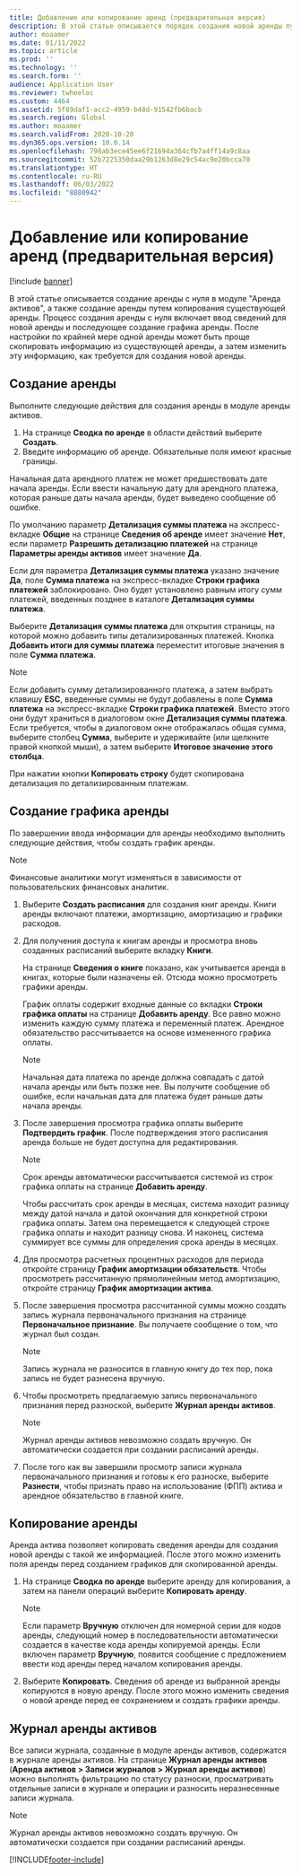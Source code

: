 ```yaml
---
title: Добавление или копирование аренд (предварительная версия)
description: В этой статье описывается порядок создания новой аренды путем ввода сведений для нее в модуль "Аренда активов" или копирования информации из существующей аренды.
author: moaamer
ms.date: 01/11/2022
ms.topic: article
ms.prod: ''
ms.technology: ''
ms.search.form: ''
audience: Application User
ms.reviewer: twheeloc
ms.custom: 4464
ms.assetid: 5f89daf1-acc2-4959-b48d-91542fb6bacb
ms.search.region: Global
ms.author: moaamer
ms.search.validFrom: 2020-10-28
ms.dyn365.ops.version: 10.0.14
ms.openlocfilehash: 798ab3ece45ee6f21694a364cfb7a4ff14a9c8aa
ms.sourcegitcommit: 52b7225350daa29b1263d8e29c54ac9e20bcca70
ms.translationtype: HT
ms.contentlocale: ru-RU
ms.lasthandoff: 06/03/2022
ms.locfileid: "8880942"
---
```

# <a name="add-or-copy-leases-preview"></a>Добавление или копирование аренд (предварительная версия)

[!include [banner](../includes/banner.md)]

В этой статье описывается создание аренды с нуля в модуле "Аренда активов", а также создание аренды путем копирования существующей аренды. Процесс создания аренды с нуля включает ввод сведений для новой аренды и последующее создание графика аренды. После настройки по крайней мере одной аренды может быть проще скопировать информацию из существующей аренды, а затем изменить эту информацию, как требуется для создания новой аренды.

## <a name="create-a-lease"></a>Создание аренды

Выполните следующие действия для создания аренды в модуле аренды активов.

1. На странице **Сводка по аренде** в области действий выберите **Создать**.
2. Введите информацию об аренде. Обязательные поля имеют красные границы.

Начальная дата арендного платеж не может предшествовать дате начала аренды. Если ввести начальную дату для арендного платежа, которая раньше даты начала аренды, будет выведено сообщение об ошибке.

По умолчанию параметр **Детализация суммы платежа** на экспресс-вкладке **Общие** на странице **Сведения об аренде** имеет значение **Нет**, если параметр **Разрешить детализацию платежей** на странице **Параметры аренды активов** имеет значение **Да**. 

Если для параметра **Детализация суммы платежа** указано значение **Да**, поле **Сумма платежа** на экспресс-вкладке **Строки графика платежей** заблокировано. Оно будет установлено равным итогу сумм платежей, введенных позднее в каталоге **Детализация суммы платежа**.

Выберите **Детализация суммы платежа** для открытия страницы, на которой можно добавить типы детализированных платежей. Кнопка **Добавить итоги для суммы платежа** переместит итоговые значения в поле **Сумма платежа**.

> [!NOTE]
> Если добавить сумму детализированного платежа, а затем выбрать клавишу **ESC**, введенные суммы не будут добавлены в поле **Сумма платежа** на экспресс-вкладке **Строки графика платежей**. Вместо этого они будут храниться в диалоговом окне **Детализация суммы платежа**. Если требуется, чтобы в диалоговом окне отображалась общая сумма, выберите столбец **Сумма**, выберите и удерживайте (или щелкните правой кнопкой мыши), а затем выберите **Итоговое значение этого столбца**. 

При нажатии кнопки **Копировать строку** будет скопирована детализация по детализированным платежам.

## <a name="create-a-lease-schedule"></a>Создание графика аренды

По завершении ввода информации для аренды необходимо выполнить следующие действия, чтобы создать график аренды.

> [!NOTE]
> Финансовые аналитики могут изменяться в зависимости от пользовательских финансовых аналитик.

1. Выберите **Создать расписания** для создания книг аренды. Книги аренды включают платежи, амортизацию, амортизацию и графики расходов.
2. Для получения доступа к книгам аренды и просмотра вновь созданных расписаний выберите вкладку **Книги**.

    На странице **Сведения о книге** показано, как учитывается аренда в книгах, которые были назначены ей. Отсюда можно просмотреть графики аренды.

    График оплаты содержит входные данные со вкладки **Строки графика оплаты** на странице **Добавить аренду**. Все равно можно изменить каждую сумму платежа и переменный платеж. Арендное обязательство рассчитывается на основе измененного графика оплаты.

    > [!NOTE]
    > Начальная дата платежа по аренде должна совпадать с датой начала аренды или быть позже нее. Вы получите сообщение об ошибке, если начальная дата для платежа будет раньше даты начала аренды. 

4. После завершения просмотра графика оплаты выберите **Подтвердить график**. После подтверждения этого расписания аренда больше не будет доступна для редактирования.

    > [!NOTE]
    > Срок аренды автоматически рассчитывается системой из строк графика оплаты на странице **Добавить аренду**.
    >
    > Чтобы рассчитать срок аренды в месяцах, система находит разницу между датой начала и датой окончания для конкретной строки графика оплаты. Затем она перемещается к следующей строке графика оплаты и находит разницу снова. И наконец, система суммирует все суммы для определения срока аренды в месяцах.

5. Для просмотра расчетных процентных расходов для периода откройте страницу **График амортизации обязательств**. Чтобы просмотреть рассчитанную прямолинейным метод амортизацию, откройте страницу **График амортизации актива**.
6. После завершения просмотра рассчитанной суммы можно создать запись журнала первоначального признания на странице **Первоначальное признание**. Вы получаете сообщение о том, что журнал был создан.

    > [!NOTE]
    > Запись журнала не разносится в главную книгу до тех пор, пока запись не будет разнесена вручную.

7. Чтобы просмотреть предлагаемую запись первоначального признания перед разноской, выберите **Журнал аренды активов**.

    > [!NOTE]
    > Журнал аренды активов невозможно создать вручную. Он автоматически создается при создании расписаний аренды.

8. После того как вы завершили просмотр записи журнала первоначального признания и готовы к его разноске, выберите **Разнести**, чтобы признать право на использование (ФПП) актива и арендное обязательство в главной книге.

## <a name="copy-a-lease"></a>Копирование аренды

Аренда актива позволяет копировать сведения аренды для создания новой аренды с такой же информацией. После этого можно изменить поля аренды перед созданием графиков для скопированной аренды.

1. На странице **Сводка по аренде** выберите аренду для копирования, а затем на панели операций выберите **Копировать аренду**.

    > [!NOTE]
    > Если параметр **Вручную** отключен для номерной серии для кодов аренды, следующий номер в последовательности автоматически создается в качестве кода аренды копируемой аренды. Если включен параметр **Вручную**, появится сообщение с предложением ввести код аренды перед началом копирования аренды.

2. Выберите **Копировать**. Сведения об аренде из выбранной аренды копируются в новую аренду. После этого можно изменить сведения о новой аренде перед ее сохранением и создать графики аренды.

## <a name="asset-leasing-journal"></a>Журнал аренды активов

Все записи журнала, созданные в модуле аренды активов, содержатся в журнале аренды активов. На странице **Журнал аренды активов** (**Аренда активов \> Записи журналов \> Журнал аренды активов**) можно выполнять фильтрацию по статусу разноски, просматривать отдельные записи в журнале и операции и разносить неразнесенные записи журнала.

> [!NOTE]
> Журнал аренды активов невозможно создать вручную. Он автоматически создается при создании расписаний аренды.


[!INCLUDE[footer-include](../../includes/footer-banner.md)]
